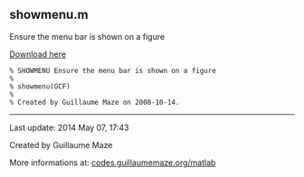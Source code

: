 ## showmenu.m ##
Ensure the menu bar is shown on a figure

[Download here](http://guillaumemaze.googlecode.com/svn/trunk/matlab/codes/graphicxFigures/showmenu.m)

```
% SHOWMENU Ensure the menu bar is shown on a figure
%
% showmenu(GCF)
%
% Created by Guillaume Maze on 2008-10-14.
```

---

Last update: 2014 May 07, 17:43

Created by Guillaume Maze

More informations at: [codes.guillaumemaze.org/matlab](http://codes.guillaumemaze.org/matlab)